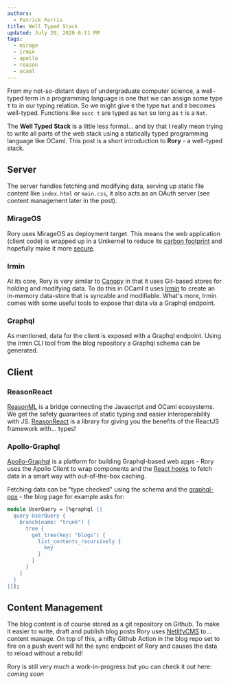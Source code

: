 ```yaml
---
authors:
  - Patrick Ferris
title: Well Typed Stack
updated: July 20, 2020 6:11 PM
tags:
  - mirage
  - irmin
  - apollo
  - reason
  - ocaml
---
```

From my not-so-distant days of undergraduate computer science, a well-typed term in a programming language is one that we can assign some type `T` to in our typing relation. So we might give `0` the type `Nat` and `0` becomes well-typed. Functions like `succ t` are typed as `Nat` so long as `t` is a `Nat`. 

The **Well Typed Stack** is a little less formal... and by that I really mean trying to write all parts of the web stack using a statically typed programming language like OCaml. This post is a short introduction to **Rory** - a well-typed stack. 

## Server

The server handles fetching and modifying data, serving up static file content like `index.html` or `main.css`, it also acts as an OAuth server (see content management later in the post).

### MirageOS 

Rory uses MirageOS as deployment target. This means the web application (client code) is wrapped up in a Unikernel to reduce its [carbon footprint](https://mirage.io/blog/ccc-2019-leipzig) and hopefully make it more [secure](https://indico.cern.ch/event/800623/attachments/1799061/3022475/cern-20190510-mehnert-mirageos.pdf). 

### Irmin

At its core, Rory is very similar to [Canopy](https://github.com/Engil/Canopy) in that it uses Git-based stores for holding and modifying data. To do this in OCaml it uses [Irmin](https://irmin.io/) to create an in-memory data-store that is syncable and modifiable. What's more, Irmin comes with some useful tools to expose that data via a Graphql endpoint.

### Graphql

As mentioned, data for the client is exposed with a Graphql endpoint. Using the Irmin CLI tool from the blog repository a Graphql schema can be generated.

## Client

### ReasonReact

[ReasonML](https://reasonml.github.io/) is a bridge connecting the Javascript and OCaml ecosystems. We get the safety guarantees of static typing and easier interoperability with JS. [ReasonReact](https://reasonml.github.io/reason-react/en/) is a library for giving you the benefits of the ReactJS framework with... types! 

### Apollo-Graphql

[Apollo-Graphql](https://www.apollographql.com/) is a platform for building Graphql-based web apps - Rory uses the Apollo Client to wrap components and the [React hooks](https://github.com/reasonml-community/reason-apollo-hooks) to fetch data in a smart way with out-of-the-box caching. 

Fetching data can be "type checked" using the schema and the [graphql-ppx](https://github.com/reasonml-community/graphql-ppx) - the blog page for example asks for: 

```ocaml
module UserQuery = [%graphql {|
  query UserQuery {
    branch(name: "trunk") {
      tree {
        get_tree(key: "blogs") {
          list_contents_recursively {
            key
          }
        }
      }
    }
  }
|}];
```

## Content Management 

The blog content is of course stored as a git repository on Github. To make it easier to write, draft and publish blog posts Rory uses [NetlifyCMS](https://www.netlifycms.org/) to... content manage. On top of this, a nifty Github Action in the blog repo set to fire on a push event will hit the sync endpoint of Rory and causes the data to reload without a rebuild!

Rory is still very much a work-in-progress but you can check it out here: *coming soon*
